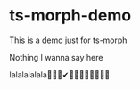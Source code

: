 # ts-morph-demo

This is a demo just for ts-morph

Nothing I wanna say here

lalalalalala🤣🎉🤳✔🤢🤔😆😉🤦‍♀️🙌😊
